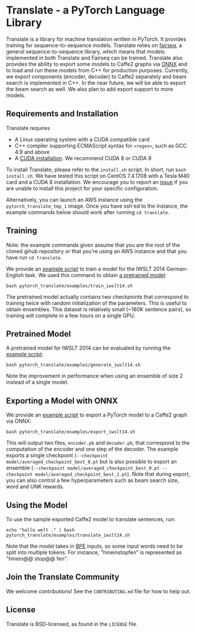 # Translate - a PyTorch Language Library

Translate is a library for machine translation written in PyTorch. It provides training for sequence-to-sequence models. Translate relies on [fairseq](https://github.com/pytorch/fairseq), a general sequence-to-sequence library, which means that models implemented in both Translate and Fairseq can be trained. Translate also provides the ability to export some models to Caffe2 graphs via [ONNX](https://onnx.ai/) and to load and run these models from C++ for production purposes. Currently, we export components (encoder, decoder) to Caffe2 separately and beam search is implemented in C++. In the near future, we will be able to export the beam search as well. We also plan to add export support to more models.

## Requirements and Installation

Translate requires
* A Linux operating system with a CUDA compatible card
* C++ compiler supporting ECMAScript syntax for `<regex>`, such as GCC 4.9 and above
* A [CUDA installation](https://docs.nvidia.com/cuda/). We recommend CUDA 8 or CUDA 9

To install Translate, please refer to the `install.sh` script. In short, run `bash install.sh`. We have tested this script on CentOS 7.4.1708 with a Tesla M40 card and a CUDA 8 installation. We encourage you to report an [issue](https://github.com/pytorch/translate/issues) if you are unable to install this project for your specific configuration.

Alternatively, you can launch an AWS instance using the `pytorch_translate_tmp_1` image. Once you have ssh'ed to the instance, the example commands below should work after running `cd translate`.

## Training

Note: the example commands given assume that you are the root of the cloned gihub repository or that you're using an AWS instance and that you have run `cd translate`.

We provide an [example script](https://github.com/pytorch/translate/blob/master/pytorch_translate/examples/train_iwslt14.sh) to train a model for the IWSLT 2014 German-English task. We used this command to obtain [a pretrained model](https://download.pytorch.org/models/translate/iwslt14/model.tar.gz):

```
bash pytorch_translate/examples/train_iwslt14.sh
```

The pretrained model actually contains two checkpoints that correspond to training twice with random initialization of the parameters. This is useful to obtain ensembles. This dataset is relatively small (~160K sentence pairs), so training will complete in a few hours on a single GPU.

## Pretrained Model

A pretrained model for IWSLT 2014 can be evaluated by running the [example script](https://github.com/pytorch/translate/blob/master/pytorch_translate/examples/generate_iwslt14.sh):

```
bash pytorch_translate/examples/generate_iwslt14.sh
```

Note the improvement in performance when using an ensemble of size 2 instead of a single model.

## Exporting a Model with ONNX

We provide an [example script](https://github.com/pytorch/translate/blob/master/pytorch_translate/examples/export_iwslt14.sh) to export a PyTorch model to a Caffe2 graph via ONNX:

```
bash pytorch_translate/examples/export_iwslt14.sh
```

This will output two files, `encoder.pb` and `decoder.pb`, that correspond to the computation of the encoder and one step of the decoder. The example exports a single checkpoint (`--checkpoint model/averaged_checkpoint_best_0.pt` but is also possible to export an ensemble (`--checkpoint model/averaged_checkpoint_best_0.pt --checkpoint model/averaged_checkpoint_best_1.pt`). Note that during export, you can also control a few hyperparameters such as beam search size, word and UNK rewards.

## Using the Model

To use the sample exported Caffe2 model to translate sentences, run:

```
echo "hallo welt ." | bash pytorch_translate/examples/translate_iwslt14.sh
```

Note that the model takes in [BPE](https://github.com/rsennrich/subword-nmt)
inputs, so some input words need to be split into multiple tokens.
For instance, "hineinstopfen" is represented as "hinein@@ stop@@ fen".

## Join the Translate Community

We welcome contributions! See the `CONTRIBUTING.md` file for how to help out.

## License
Translate is BSD-licensed, as found in the `LICENSE` file.
